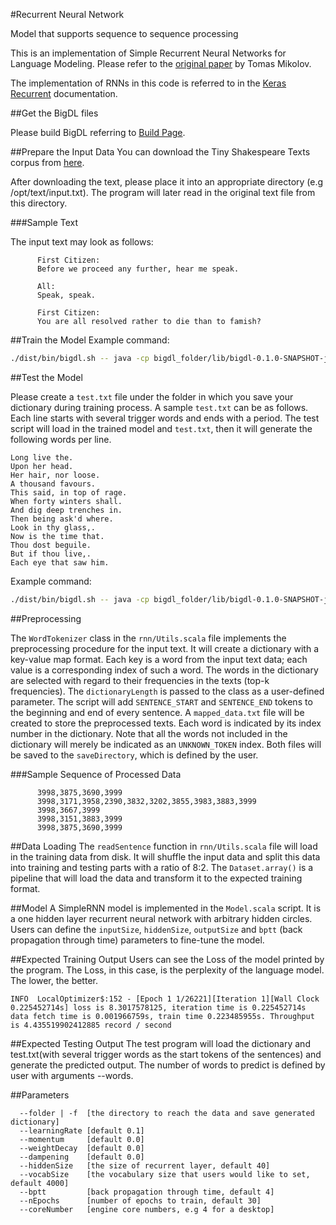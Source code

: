 #Recurrent Neural Network

Model that supports sequence to sequence processing

This is an implementation of Simple Recurrent Neural Networks for Language Modeling. Please refer to the [original paper](http://www.fit.vutbr.cz/research/groups/speech/publi/2010/mikolov_interspeech2010_IS100722.pdf) by Tomas Mikolov.

The implementation of RNNs in this code is referred to in the [Keras Recurrent](https://keras.io/layers/recurrent/) documentation.


##Get the BigDL files

Please build BigDL referring to [Build Page](https://github.com/intel-analytics/BigDL/wiki/Build-Page).


##Prepare the Input Data
You can download the Tiny Shakespeare Texts corpus from [here](https://raw.githubusercontent.com/karpathy/char-rnn/master/data/tinyshakespeare/input.txt).

After downloading the text, please place it into an appropriate directory (e.g /opt/text/input.txt). The program will later read in the original text file from this directory.

###Sample Text

The input text may look as follows:

```
      First Citizen:
      Before we proceed any further, hear me speak.

      All:
      Speak, speak.

      First Citizen:
      You are all resolved rather to die than to famish?
```

##Train the Model
Example command:
```bash
./dist/bin/bigdl.sh -- java -cp bigdl_folder/lib/bigdl-0.1.0-SNAPSHOT-jar-with-dependencies-and-spark.jar com.intel.analytics.bigdl.models.rnn.Train -f /opt/text --core 4 --nEpochs 30 --learningRate 0.1

```

##Test the Model

Please create a <code>test.txt</code> file under the folder in which you save your dictionary during training process.
A sample <code>test.txt</code> can be as follows. Each line starts with several trigger words and ends with a period. The test script will load in the trained model and <code>test.txt</code>, then it will generate the following words per line.
```
Long live the.
Upon her head.
Her hair, nor loose.
A thousand favours.
This said, in top of rage.
When forty winters shall.
And dig deep trenches in.
Then being ask'd where.
Look in thy glass,.
Now is the time that.
Thou dost beguile.
But if thou live,.
Each eye that saw him.
```

Example command:
```bash
./dist/bin/bigdl.sh -- java -cp bigdl_folder/lib/bigdl-0.1.0-SNAPSHOT-jar-with-dependencies-and-spark.jar com.intel.analytics.bigdl.models.rnn.Test -f /textdirectory --model /modeldirectory/model.iterationNumber --state /modeldirectory/state.iterationNumber -c 4 --words 20
```

##Preprocessing

The <code>WordTokenizer</code> class in the <code>rnn/Utils.scala</code> file implements the preprocessing procedure for the input text.
It will create a dictionary with a key-value map format. Each key is a word from the input text data; each value is a corresponding index of such a word.
The words in the dictionary are selected with regard to their frequencies in the texts (top-k frequencies).
The <code>dictionaryLength</code> is passed to the class as a user-defined parameter. The script will add  <code>SENTENCE_START</code> and <code>SENTENCE_END</code> tokens to the beginning and end of every sentence.
A <code>mapped_data.txt</code> file will be created to store the preprocessed texts. Each word is indicated by its index number in the dictionary.
Note that all the words not included in the dictionary will merely be indicated as an <code>UNKNOWN_TOKEN</code> index.
Both files will be saved to the <code>saveDirectory</code>, which is defined by the user.

###Sample Sequence of Processed Data
```
      3998,3875,3690,3999
      3998,3171,3958,2390,3832,3202,3855,3983,3883,3999
      3998,3667,3999
      3998,3151,3883,3999
      3998,3875,3690,3999
```

##Data Loading
The <code>readSentence</code> function in <code>rnn/Utils.scala</code> file will load in the training data from disk. It will shuffle the input data and split this data into training and testing parts with a ratio of 8:2.
The <code>Dataset.array()</code> is a pipeline that will load the data and transform it to the expected training format.

##Model
A SimpleRNN model is implemented in the <code>Model.scala</code> script. It is a one hidden layer recurrent neural network with arbitrary hidden circles.
Users can define the <code>inputSize</code>, <code>hiddenSize</code>, <code>outputSize</code> and <code>bptt</code> (back propagation through time) parameters to fine-tune the model.

##Expected Training Output
Users can see the Loss of the model printed by the program. The Loss, in this case, is the perplexity of the language model. The lower, the better.
```
INFO  LocalOptimizer$:152 - [Epoch 1 1/26221][Iteration 1][Wall Clock 0.225452714s] loss is 8.3017578125, iteration time is 0.225452714s data fetch time is 0.001966759s, train time 0.223485955s. Throughput is 4.435519902412885 record / second
```

##Expected Testing Output
The test program will load the dictionary and test.txt(with several trigger words as the start tokens of the sentences) and generate the predicted output. The number of words to predict is defined by user with arguments --words.


##Parameters
```
  --folder | -f  [the directory to reach the data and save generated dictionary]
  --learningRate [default 0.1]
  --momentum     [default 0.0]
  --weightDecay  [default 0.0]
  --dampening    [default 0.0]
  --hiddenSize   [the size of recurrent layer, default 40]
  --vocabSize    [the vocabulary size that users would like to set, default 4000]
  --bptt         [back propagation through time, default 4]
  --nEpochs      [number of epochs to train, default 30]
  --coreNumber   [engine core numbers, e.g 4 for a desktop]
```
